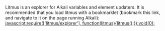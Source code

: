 Litmus is an explorer for Alkali variables and element updaters. It is recommended that you load litmus with a bookmarklet (bookmark this link, and navigate to it on the page running Alkali):
[javascript:require(['litmus/explorer'], function(litmus){litmus();});void(0);](Bookmarklet)